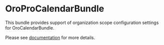 OroProCalendarBundle
=====================

This bundle provides support of organization scope configuration settings for OroCalendarBundle.

Please see [documentation](./Resources/doc/index.md) for more details.
